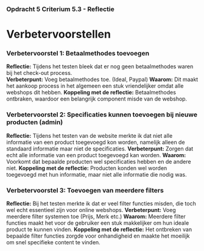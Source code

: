 ### Opdracht 5 Criterium 5.3 - Reflectie

# Verbetervoorstellen

### **Verbetervoorstel 1: Betaalmethodes toevoegen**  
**Reflectie:** Tijdens het testen bleek dat er nog geen betaalmethodes waren bij het check-out process.  
**Verbeterpunt:** Voeg betaalmethodes toe. (Ideal, Paypal) 
**Waarom:** Dit maakt het aankoop process in het algemeen een stuk vriendelijker omdat alle webshops dit hebben.
**Koppeling met de reflectie:** Betaalmethodes ontbraken, waardoor een belangrijk component misde van de webshop.


### **Verbetervoorstel 2: Specificaties kunnen toevoegen bij nieuwe producten (admin)**  
**Reflectie:** Tijdens het testen van de website merkte ik dat niet alle informatie van een product toegevoegd kon worden, namelijk alleen de standaard informatie maar niet de specificaties.
**Verbeterpunt:** Zorgen dat echt alle informatie van een product toegevoegd kan worden.
**Waarom:** Voorkomt dat bepaalde producten wel specificaties hebben en de andere niet.
**Koppeling met de reflectie:** Producten konden wel worden toegevoegd met hun informatie, maar niet alle informatie die nodig was.


### **Verbetervoorstel 3: Toevoegen van meerdere filters**  
**Reflectie:** Bij het testen merkte ik dat er veel filter functies misden, die toch wel echt essentieel zijn voor online webshops.
**Verbeterpunt:** Voeg meerdere filter systemen toe (Prijs, Merk etc.)
**Waarom:** Meerdere filter functies maakt het voor de gebruiker een stuk makkelijker om hun ideale product te kunnen vinden.
**Koppeling met de reflectie:** Het ontbreken van bepaalde filter functies zorgde voor onhandigheid en maakte het moeilijk om snel specifieke content te vinden.
